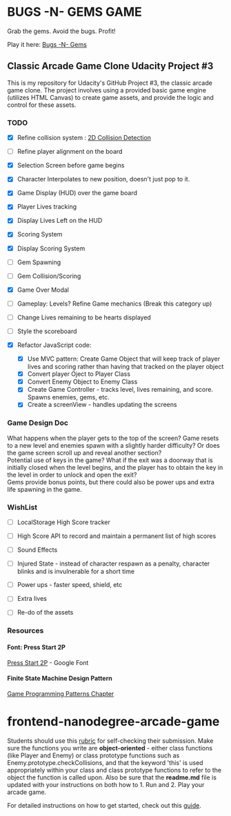# BUGS -N- GEMS GAME
Grab the gems. Avoid the bugs. Profit!

Play it here: [Bugs -N- Gems](https://clockwerkz.github.io/frontend-nanodegree-arcade-game/)

## Classic Arcade Game Clone Udacity Project #3

This is my repository for Udacity's GitHub Project #3, the classic arcade game clone. The project involves using a provided basic game engine (utilizes HTML Canvas) to create game assets, and provide the logic and control for these assets.

### TODO
- [X] Refine collision system : [2D Collision Detection](https://developer.mozilla.org/en-US/docs/Games/Techniques/2D_collision_detection)
- [ ] Refine player alignment on the board
- [x] Selection Screen before game begins
- [x] Character Interpolates to new position, doesn't just pop to it.
- [x] Game Display (HUD) over the game board
- [x] Player Lives tracking
- [x] Display Lives Left on the HUD
- [x] Scoring System
- [x] Display Scoring System
- [ ] Gem Spawning
- [ ] Gem Collision/Scoring
- [x] Game Over Modal
- [ ] Gameplay: Levels? Refine Game mechanics (Break this category up)
- [ ] Change Lives remaining to be hearts displayed
- [ ] Style the scoreboard

- [X] Refactor JavaScript code:
    - [X] Use MVC pattern: Create Game Object that will keep track of player lives and scoring rather than having that tracked on the   player object
    - [X] Convert player Oject to Player Class
    - [X] Convert Enemy Object to Enemy Class 
    - [X] Create Game Controller - tracks level, lives remaining, and score. Spawns enemies, gems, etc. 
    - [X] Create a screenView - handles updating the screens

### Game Design Doc

What happens when the player gets to the top of the screen? Game resets to a new level and enemies spawn with a slightly harder difficulty? Or does the game screen scroll up and reveal another section? <br>
Potential use of keys in the game? What if the exit was a doorway that is initially closed when the level begins, and the player has to obtain the key in the level in order to unlock and open the exit? <br>
Gems provide bonus points, but there could also be power ups and extra life spawning in the game.


### WishList

- [ ] LocalStorage High Score tracker
- [ ] High Score API to record and maintain a permanent list of high scores
- [ ] Sound Effects
- [ ] Injured State - instead of character respawn as a penalty, character blinks and is invulnerable for a short time
- [ ] Power ups - faster speed, shield, etc
- [ ] Extra lives
- [ ] Re-do of the assets


### Resources

#### Font: Press Start 2P 

[Press Start 2P](https://fonts.google.com/specimen/Press+Start+2P) - Google Font

#### Finite State Machine Design Pattern

[Game Programming Patterns Chapter](http://gameprogrammingpatterns.com/state.html)




frontend-nanodegree-arcade-game
===============================

Students should use this [rubric](https://review.udacity.com/#!/projects/2696458597/rubric) for self-checking their submission. Make sure the functions you write are **object-oriented** - either class functions (like Player and Enemy) or class prototype functions such as Enemy.prototype.checkCollisions, and that the keyword 'this' is used appropriately within your class and class prototype functions to refer to the object the function is called upon. Also be sure that the **readme.md** file is updated with your instructions on both how to 1. Run and 2. Play your arcade game.

For detailed instructions on how to get started, check out this [guide](https://docs.google.com/document/d/1v01aScPjSWCCWQLIpFqvg3-vXLH2e8_SZQKC8jNO0Dc/pub?embedded=true).
